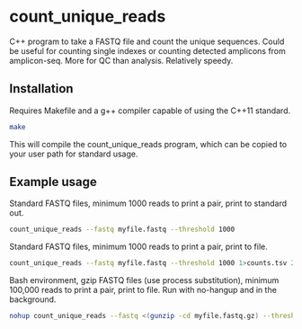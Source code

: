 # count_unique_reads
C++ program to take a FASTQ file and count the unique sequences. Could be useful for counting single indexes or counting detected amplicons from amplicon-seq. More for QC than analysis. Relatively speedy.

## Installation
Requires Makefile and a g++ compiler capable of using the C++11 standard.

```bash
make
```

This will compile the count_unique_reads program, which can be copied to your user path for standard usage.

## Example usage
Standard FASTQ files, minimum 1000 reads to print a pair, print to standard out.
```bash
count_unique_reads --fastq myfile.fastq --threshold 1000
```

Standard FASTQ files, minimum 1000 reads to print a pair, print to file.
```bash
count_unique_reads --fastq myfile.fastq --threshold 1000 1>counts.tsv 2>errors.log
```

Bash environment, gzip FASTQ files (use process substitution), minimum 100,000 reads to print a pair, print to file. Run with no-hangup and in the background.
```bash
nohup count_unique_reads --fastq <(gunzip -cd myfile.fastq.gz) --threshold 100000 1>counts.tsv 2>errors.log &
```
